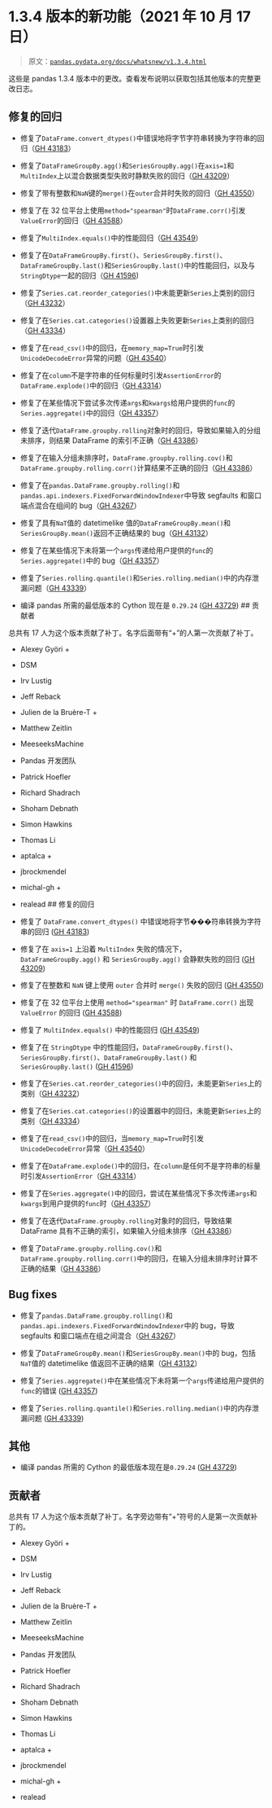 # 1.3.4 版本的新功能（2021 年 10 月 17 日）

> 原文：[`pandas.pydata.org/docs/whatsnew/v1.3.4.html`](https://pandas.pydata.org/docs/whatsnew/v1.3.4.html)

这些是 pandas 1.3.4 版本中的更改。查看发布说明以获取包括其他版本的完整更改日志。

## 修复的回归

+   修复了`DataFrame.convert_dtypes()`中错误地将字节字符串转换为字符串的回归（[GH 43183](https://github.com/pandas-dev/pandas/issues/43183)）

+   修复了`DataFrameGroupBy.agg()`和`SeriesGroupBy.agg()`在`axis=1`和`MultiIndex`上以混合数据类型失败时静默失败的回归（[GH 43209](https://github.com/pandas-dev/pandas/issues/43209)）

+   修复了带有整数和`NaN`键的`merge()`在`outer`合并时失败的回归（[GH 43550](https://github.com/pandas-dev/pandas/issues/43550)）

+   修复了在 32 位平台上使用`method="spearman"`时`DataFrame.corr()`引发`ValueError`的回归（[GH 43588](https://github.com/pandas-dev/pandas/issues/43588)）

+   修复了`MultiIndex.equals()`中的性能回归（[GH 43549](https://github.com/pandas-dev/pandas/issues/43549)）

+   修复了在`DataFrameGroupBy.first()`、`SeriesGroupBy.first()`、`DataFrameGroupBy.last()`和`SeriesGroupBy.last()`中的性能回归，以及与`StringDtype`一起的回归（[GH 41596](https://github.com/pandas-dev/pandas/issues/41596))

+   修复了`Series.cat.reorder_categories()`中未能更新`Series`上类别的回归（[GH 43232](https://github.com/pandas-dev/pandas/issues/43232)）

+   修复了在`Series.cat.categories()`设置器上失败更新`Series`上类别的回归（[GH 43334](https://github.com/pandas-dev/pandas/issues/43334)）

+   修复了在`read_csv()`中的回归，在`memory_map=True`时引发`UnicodeDecodeError`异常的问题（[GH 43540](https://github.com/pandas-dev/pandas/issues/43540)）

+   修复了在`column`不是字符串的任何标量时引发`AssertionError`的`DataFrame.explode()`中的回归（[GH 43314](https://github.com/pandas-dev/pandas/issues/43314)）

+   修复了在某些情况下尝试多次传递`args`和`kwargs`给用户提供的`func`的`Series.aggregate()`中的回归（[GH 43357](https://github.com/pandas-dev/pandas/issues/43357)）

+   修复了迭代`DataFrame.groupby.rolling`对象时的回归，导致如果输入的分组未排序，则结果 DataFrame 的索引不正确（[GH 43386](https://github.com/pandas-dev/pandas/issues/43386)）

+   修复了在输入分组未排序时，`DataFrame.groupby.rolling.cov()`和`DataFrame.groupby.rolling.corr()`计算结果不正确的回归（[GH 43386](https://github.com/pandas-dev/pandas/issues/43386)）

+   修复了在`pandas.DataFrame.groupby.rolling()`和`pandas.api.indexers.FixedForwardWindowIndexer`中导致 segfaults 和窗口端点混合在组间的 bug（[GH 43267](https://github.com/pandas-dev/pandas/issues/43267)）

+   修复了具有`NaT`值的 datetimelike 值的`DataFrameGroupBy.mean()`和`SeriesGroupBy.mean()`返回不正确结果的 bug（[GH 43132](https://github.com/pandas-dev/pandas/issues/43132)）

+   修复了在某些情况下未将第一个`args`传递给用户提供的`func`的`Series.aggregate()`中的 bug（[GH 43357](https://github.com/pandas-dev/pandas/issues/43357)）

+   修复了`Series.rolling.quantile()`和`Series.rolling.median()`中的内存泄漏问题（[GH 43339](https://github.com/pandas-dev/pandas/issues/43339)）

+   编译 pandas 所需的最低版本的 Cython 现在是 `0.29.24` ([GH 43729](https://github.com/pandas-dev/pandas/issues/43729))  ## 贡献者

总共有 17 人为这个版本贡献了补丁。名字后面带有“+”的人第一次贡献了补丁。

+   Alexey Györi +

+   DSM

+   Irv Lustig

+   Jeff Reback

+   Julien de la Bruère-T +

+   Matthew Zeitlin

+   MeeseeksMachine

+   Pandas 开发团队

+   Patrick Hoefler

+   Richard Shadrach

+   Shoham Debnath

+   Simon Hawkins

+   Thomas Li

+   aptalca +

+   jbrockmendel

+   michal-gh +

+   realead  ## 修复的回归

+   修复了 `DataFrame.convert_dtypes()` 中错误地将字节���符串转换为字符串的回归 ([GH 43183](https://github.com/pandas-dev/pandas/issues/43183))

+   修复了在 `axis=1` 上沿着 `MultiIndex` 失败的情况下，`DataFrameGroupBy.agg()` 和 `SeriesGroupBy.agg()` 会静默失败的回归 ([GH 43209](https://github.com/pandas-dev/pandas/issues/43209))

+   修复了在整数和 `NaN` 键上使用 `outer` 合并时 `merge()` 失败的回归 ([GH 43550](https://github.com/pandas-dev/pandas/issues/43550))

+   修复了在 32 位平台上使用 `method="spearman"` 时 `DataFrame.corr()` 出现 `ValueError` 的回归 ([GH 43588](https://github.com/pandas-dev/pandas/issues/43588))

+   修复了 `MultiIndex.equals()` 中的性能回归 ([GH 43549](https://github.com/pandas-dev/pandas/issues/43549))

+   修复了在 `StringDtype` 中的性能回归，`DataFrameGroupBy.first()`、`SeriesGroupBy.first()`、`DataFrameGroupBy.last()` 和 `SeriesGroupBy.last()` ([GH 41596](https://github.com/pandas-dev/pandas/issues/41596))

+   修复了在`Series.cat.reorder_categories()`中的回归，未能更新`Series`上的类别（[GH 43232](https://github.com/pandas-dev/pandas/issues/43232)）

+   修复了在`Series.cat.categories()`的设置器中的回归，未能更新`Series`上的类别（[GH 43334](https://github.com/pandas-dev/pandas/issues/43334)）

+   修复了在`read_csv()`中的回归，当`memory_map=True`时引发`UnicodeDecodeError`异常（[GH 43540](https://github.com/pandas-dev/pandas/issues/43540)）

+   修复了在`DataFrame.explode()`中的回归，在`column`是任何不是字符串的标量时引发`AssertionError`（[GH 43314](https://github.com/pandas-dev/pandas/issues/43314)）

+   修复了在`Series.aggregate()`中的回归，尝试在某些情况下多次传递`args`和`kwargs`到用户提供的`func`时（[GH 43357](https://github.com/pandas-dev/pandas/issues/43357)）

+   修复了在迭代`DataFrame.groupby.rolling`对象时的回归，导致结果 DataFrame 具有不正确的索引，如果输入分组未排序（[GH 43386](https://github.com/pandas-dev/pandas/issues/43386)）

+   修复了`DataFrame.groupby.rolling.cov()`和`DataFrame.groupby.rolling.corr()`中的回归，在输入分组未排序时计算不正确的结果（[GH 43386](https://github.com/pandas-dev/pandas/issues/43386)）

## Bug fixes

+   修复了`pandas.DataFrame.groupby.rolling()`和`pandas.api.indexers.FixedForwardWindowIndexer`中的 bug，导致 segfaults 和窗口端点在组之间混合（[GH 43267](https://github.com/pandas-dev/pandas/issues/43267)）

+   修复了`DataFrameGroupBy.mean()`和`SeriesGroupBy.mean()`中的 bug，包括`NaT`值的 datetimelike 值返回不正确的结果（[GH 43132](https://github.com/pandas-dev/pandas/issues/43132)）

+   修复了`Series.aggregate()`中在某些情况下未将第一个`args`传递给用户提供的`func`的错误 ([GH 43357](https://github.com/pandas-dev/pandas/issues/43357))

+   修复了`Series.rolling.quantile()`和`Series.rolling.median()`中的内存泄漏问题 ([GH 43339](https://github.com/pandas-dev/pandas/issues/43339))

## 其他

+   编译 pandas 所需的 Cython 的最低版本现在是`0.29.24` ([GH 43729](https://github.com/pandas-dev/pandas/issues/43729))

## 贡献者

总共有 17 人为这个版本贡献了补丁。名字旁边带有“+”符号的人是第一次贡献补丁的。

+   Alexey Györi +

+   DSM

+   Irv Lustig

+   Jeff Reback

+   Julien de la Bruère-T +

+   Matthew Zeitlin

+   MeeseeksMachine

+   Pandas 开发团队

+   Patrick Hoefler

+   Richard Shadrach

+   Shoham Debnath

+   Simon Hawkins

+   Thomas Li

+   aptalca +

+   jbrockmendel

+   michal-gh +

+   realead
